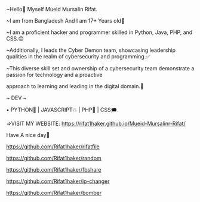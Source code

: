 ~Hello💖 Myself Mueid Mursalin Rifat.

~I am from Bangladesh And I am 17+ Years old🙂

~I am a proficient hacker and programmer skilled in Python, Java, PHP, and CSS.😊

~Additionally, I leads the Cyber Demon team, showcasing leadership qualities in the realm of cybersecurity and programming.✅

~This diverse skill set and ownership of a cybersecurity team demonstrate a passion for technology and a proactive 

approach to learning and leading in the digital domain.🫠

~ DEV ~

• PYTHON🐍 | JAVASCRIPT💥 | PHP💭 | CSS🗯️.

=>VISIT MY WEBSITE: https://rifat1haker.github.io/Mueid-Mursalinr-Rifat/

Have A nice day🙂
<!---
Rifat1haker/Rifat1haker is a ✨ special ✨ repository because its `README.md` (this file) appears on your GitHub profile.
You can click the Preview link to take a look at your changes.
--->
https://github.com/Rifat1haker/rifatfile

https://github.com/Rifat1haker/random

https://github.com/Rifat1haker/fbshare

https://github.com/Rifat1haker/ip-changer

https://github.com/Rifat1haker/bomber
